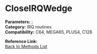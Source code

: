 # CloseIRQWedge

**Parameters:** ;  
**Category:** IRQ routines  
**Compatibility:** C64, MEGA65, PLUS4, C128  

**Reference Link:**  
[Back to Methods List](../../SUMMARY.md)
